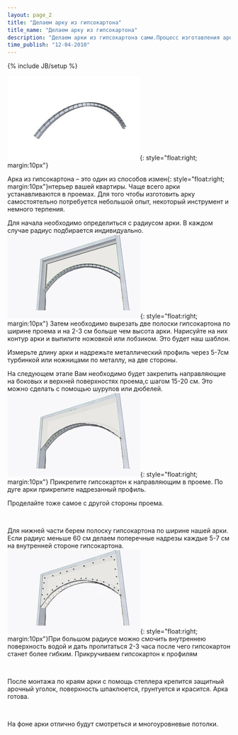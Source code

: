 ```yaml
---
layout: page_2
title: "Делаем арку из гипсокартона"
title_name: "Делаем арку из гипсокартона"
description: "Делаем арки из гипсокартона сами.Процесс изготавления арок из гипсокартона своими руками."
time_publish: "12-04-2010"
---
```

{% include JB/setup %}

![Арка из гипсокартона своими руками](/docs/img/arka_1.jpg){: style="float:right; margin:10px"}

Арка из гипсокартона – это один из способов измен{: style="float:right; margin:10px"}нтерьер вашей квартиры. Чаще всего арки устанавливаются в проемах. Для того чтобы изготовить арку самостоятельно потребуется небольшой опыт, некоторый инструмент и немного терпения.

Для начала необходимо определиться с радиусом арки. В каждом случае радиус подбирается индивидуально.![Арка из гипсокартона своими руками](/docs/img/arka_3.jpg){: style="float:right; margin:10px"}
Затем необходимо вырезать две полоски гипсокартона по ширине проема и на 2-3 см больше чем высота арки. Нарисуйте на них контур арки и выпилите ножовкой или лобзиком. Это будет наш шаблон.



Измерьте длину арки и надрежьте металлический профиль через 5-7см турбинкой или ножницами по металлу, на две стороны.




На следующем этапе Вам необходимо будет закрепить направляющие на боковых и верхней поверхностях проема,с шагом 15-20 см. Это можно сделать с помощью шурупов или дюбелей.![Арка из гипсокартона своими руками](/docs/img/arka_2.jpg){: style="float:right; margin:10px"}
Прикрепите гипсокартон к направляющим в проеме. По дуге арки прикрепите надрезанный профиль.



Проделайте тоже самое с другой стороны проема.

<br>

Для нижней части берем полоску гипсокартона по ширине нашей арки. Если радиус меньше 60 см делаем поперечные надрезы каждые 5-7 см на внутренней стороне гипсокартона. ![Арка из гипсокартона своими руками](/docs/img/arka_4.jpg){: style="float:right; margin:10px"}При большом радиусе можно смочить внутреннею поверхность водой и дать пропитаться 2-3 часа после чего гипсокартон станет более гибким. Прикручиваем гипсокартон к профилям 

<br>

После монтажа по краям арки с помощь степлера крепится защитный арочный уголок, поверхность шпаклюется, грунтуется и красится. Арка готова.

<br>

На фоне арки отлично будут смотреться и многоуровневые потолки.
